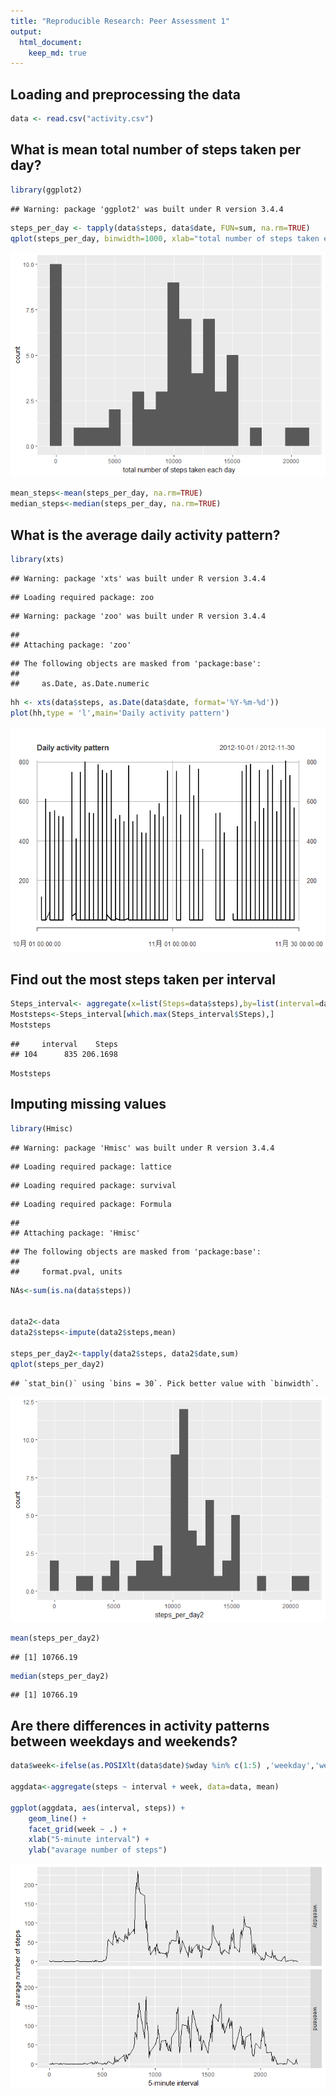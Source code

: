```yaml
---
title: "Reproducible Research: Peer Assessment 1"
output: 
  html_document:
    keep_md: true
---
```



## Loading and preprocessing the data

```r
data <- read.csv("activity.csv")
```

## What is mean total number of steps taken per day?

```r
library(ggplot2)
```

```
## Warning: package 'ggplot2' was built under R version 3.4.4
```

```r
steps_per_day <- tapply(data$steps, data$date, FUN=sum, na.rm=TRUE)
qplot(steps_per_day, binwidth=1000, xlab="total number of steps taken each day")
```

![](reproducible_research_files/figure-html/unnamed-chunk-2-1.png)<!-- -->

```r
mean_steps<-mean(steps_per_day, na.rm=TRUE)
median_steps<-median(steps_per_day, na.rm=TRUE)
```
## What is the average daily activity pattern?

```r
library(xts)
```

```
## Warning: package 'xts' was built under R version 3.4.4
```

```
## Loading required package: zoo
```

```
## Warning: package 'zoo' was built under R version 3.4.4
```

```
## 
## Attaching package: 'zoo'
```

```
## The following objects are masked from 'package:base':
## 
##     as.Date, as.Date.numeric
```

```r
hh <- xts(data$steps, as.Date(data$date, format='%Y-%m-%d'))
plot(hh,type = 'l',main='Daily activity pattern')
```

![](reproducible_research_files/figure-html/unnamed-chunk-3-1.png)<!-- -->
  
## Find out the most steps taken per interval

```r
Steps_interval<- aggregate(x=list(Steps=data$steps),by=list(interval=data$interval), FUN=mean, na.rm=TRUE)
Moststeps<-Steps_interval[which.max(Steps_interval$Steps),]
Moststeps
```

```
##     interval    Steps
## 104      835 206.1698
```
`Moststeps`


## Imputing missing values

```r
library(Hmisc)
```

```
## Warning: package 'Hmisc' was built under R version 3.4.4
```

```
## Loading required package: lattice
```

```
## Loading required package: survival
```

```
## Loading required package: Formula
```

```
## 
## Attaching package: 'Hmisc'
```

```
## The following objects are masked from 'package:base':
## 
##     format.pval, units
```

```r
NAs<-sum(is.na(data$steps))


data2<-data
data2$steps<-impute(data2$steps,mean)

steps_per_day2<-tapply(data2$steps, data2$date,sum)
qplot(steps_per_day2)
```

```
## `stat_bin()` using `bins = 30`. Pick better value with `binwidth`.
```

![](reproducible_research_files/figure-html/unnamed-chunk-5-1.png)<!-- -->

```r
mean(steps_per_day2)
```

```
## [1] 10766.19
```

```r
median(steps_per_day2)
```

```
## [1] 10766.19
```


## Are there differences in activity patterns between weekdays and weekends?

```r
data$week<-ifelse(as.POSIXlt(data$date)$wday %in% c(1:5) ,'weekday','weekend')

aggdata<-aggregate(steps ~ interval + week, data=data, mean)

ggplot(aggdata, aes(interval, steps)) + 
    geom_line() + 
    facet_grid(week ~ .) +
    xlab("5-minute interval") + 
    ylab("avarage number of steps")
```

![](reproducible_research_files/figure-html/unnamed-chunk-6-1.png)<!-- -->
